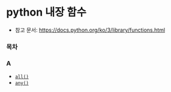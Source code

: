# python 내장 함수 

- 참고 문서: https://docs.python.org/ko/3/library/functions.html

### 목차

### A
- [`all()`](https://github.com/imyunjeong/Study/tree/main/Python/%EB%82%B4%EC%9E%A5%ED%95%A8%EC%88%98/all%20%26%20any#1-all)
- [`any()`](https://github.com/imyunjeong/Study/tree/main/Python/%EB%82%B4%EC%9E%A5%ED%95%A8%EC%88%98/all%20%26%20any#2-any)
